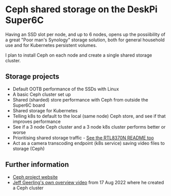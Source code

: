 # Ceph shared storage on the DeskPi Super6C

Having an SSD slot per node, and up to 6 nodes, opens up the possiibility
of a great "Poor man's Synology" storage solution, both for general
household use and for Kubernetes persistent volumes.

I plan to install Ceph on each node and create a single shared storage
cluster.

## Storage projects

- Default OOTB performance of the SSDs with Linux
- A basic Ceph cluster set up
- Shared (sharded) store performance with Ceph from outside the Super6C board
- Shared storage for Kubernetes
- Telling k8s to default to the local (same node) Ceph store, and see if that improves performance
- See if a 3 node Ceph cluster and a 3 node k8s cluster performs better or worse
- Prioritising shared storage traffic - [See the RTL8370N README too](../rtl8370n/README.md)
- Act as a camera transcoding endpoint (k8s service) saving video files to storage (Ceph)

## Further information

- [Ceph project website](https://ceph.com/en/discover/)
- [Jeff Geerling's own overview video](https://www.youtube.com/watch?v=ecdm3oA-QdQ) from 17 Aug 2022 where he created a Ceph cluster